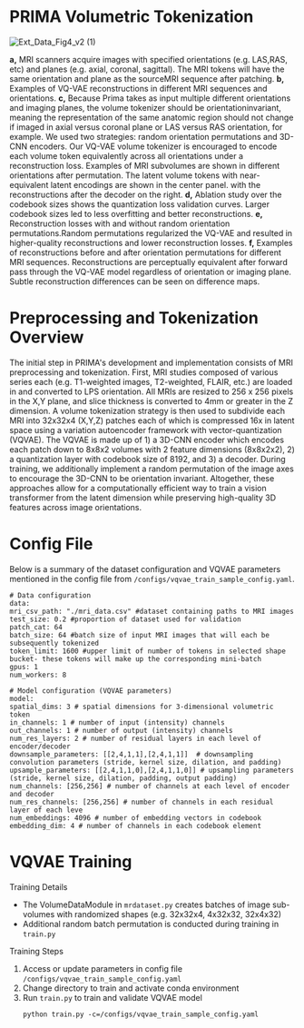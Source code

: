 # PRIMA Volumetric Tokenization
![Ext_Data_Fig4_v2 (1)](https://github.com/user-attachments/assets/3488e6db-4bc9-422e-99cb-5027a0e80e90)

**a,** MRI scanners acquire images with specified orientations (e.g. LAS,RAS, etc) and planes (e.g. axial, coronal, sagittal). The MRI tokens will have the same orientation and plane as the sourceMRI sequence after patching. **b,** Examples of VQ-VAE reconstructions in different MRI sequences and orientations. **c,** Because Prima takes as input multiple different orientations and imaging planes, the volume tokenizer should be orientationinvariant, meaning the representation of the same anatomic region should not change if imaged in axial versus coronal plane or LAS versus RAS orientation, for example. We used two strategies: random orientation permutations and 3D-CNN encoders. Our VQ-VAE volume tokenizer is encouraged to encode each volume token equivalently across all orientations under a reconstruction loss. Examples of MRI subvolumes are shown in different orientations after permutation. The latent volume tokens with near-equivalent latent encodings are shown in the center panel. with the reconstructions after the decoder on the right. **d,** Ablation study over the codebook sizes shows the quantization loss validation curves. Larger codebook sizes led to less overfitting and better reconstructions. **e,** Reconstruction losses with and without random orientation permutations.Random permutations regularized the VQ-VAE and resulted in higher-quality reconstructions and lower reconstruction losses. **f,** Examples of reconstructions before and after orientation permutations for different MRI sequences. Reconstructions are perceptually equivalent after forward pass through the VQ-VAE model regardless of orientation or imaging plane. Subtle
reconstruction differences can be seen on difference maps.



# Preprocessing and Tokenization Overview

The initial step in PRIMA's development and implementation consists of MRI preprocessing and tokenization. First, MRI studies composed of various series each (e.g. T1-weighted images, T2-weighted, FLAIR, etc.) are loaded in and converted to LPS orientation. All MRIs are resized to 256 x 256 pixels in the X,Y plane, and slice thickness is converted to 4mm or greater in the Z dimension. A volume tokenization strategy is then used to subdivide each MRI into 32x32x4 (X,Y,Z) patches each of which is compressed 16x in latent space using a variation autoencoder framework with vector-quantization (VQVAE). The VQVAE is made up of 1) a 3D-CNN encoder which encodes each patch down to 8x8x2 volumes with 2 feature dimensions (8x8x2x2), 2) a quantization layer with codebook size of 8192, and 3) a decoder. During training, we additionally implement a random permutation of the image axes to encourage the 3D-CNN to be orientation invariant. Altogether, these approaches allow for a computationally efficient way to train a vision transformer from the latent dimension while preserving high-quality 3D features across image orientations. 


# Config File

Below is a summary of the dataset configuration and VQVAE parameters mentioned in the config file from `/configs/vqvae_train_sample_config.yaml`.

   ```
# Data configuration
data:
  mri_csv_path: "./mri_data.csv" #dataset containing paths to MRI images
  test_size: 0.2 #proportion of dataset used for validation
  patch_cat: 64 
  batch_size: 64 #batch size of input MRI images that will each be subsequently tokenized
  token_limit: 1600 #upper limit of number of tokens in selected shape bucket- these tokens will make up the corresponding mini-batch
  gpus: 1
  num_workers: 8

# Model configuration (VQVAE parameters)
model:
  spatial_dims: 3 # spatial dimensions for 3-dimensional volumetric token
  in_channels: 1 # number of input (intensity) channels
  out_channels: 1 # number of output (intensity) channels
  num_res_layers: 2 # number of residual layers in each level of encoder/decoder
  downsample_parameters: [[2,4,1,1],[2,4,1,1]]  # downsampling convolution parameters (stride, kernel size, dilation, and padding)
  upsample_parameters: [[2,4,1,1,0],[2,4,1,1,0]] # upsampling parameters (stride, kernel size, dilation, padding, output padding)
  num_channels: [256,256] # number of channels at each level of encoder and decoder
  num_res_channels: [256,256] # number of channels in each residual layer of each leve
  num_embeddings: 4096 # number of embedding vectors in codebook
  embedding_dim: 4 # number of channels in each codebook element

   ```

# VQVAE Training

Training Details
- The VolumeDataModule in `mrdataset.py` creates batches of image sub-volumes with randomized shapes (e.g. 32x32x4, 4x32x32, 32x4x32)
- Additional random batch permutation is conducted during training in `train.py`

Training Steps
1. Access or update parameters in config file `/configs/vqvae_train_sample_config.yaml`
2. Change directory to train and activate conda environment
3. Run `train.py` to train and validate VQVAE model
   ```
   python train.py -c=/configs/vqvae_train_sample_config.yaml
   ```


